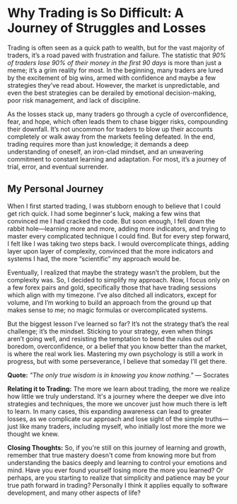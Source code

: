 # Why Trading is So Difficult: A Journey of Struggles and Losses

Trading is often seen as a quick path to wealth, but for the vast majority of traders, it’s a road paved with frustration and failure. The statistic that *90% of traders lose 90% of their money in the first 90 days* is more than just a meme; it’s a grim reality for most. In the beginning, many traders are lured by the excitement of big wins, armed with confidence and maybe a few strategies they’ve read about. However, the market is unpredictable, and even the best strategies can be derailed by emotional decision-making, poor risk management, and lack of discipline.

As the losses stack up, many traders go through a cycle of overconfidence, fear, and hope, which often leads them to chase bigger risks, compounding their downfall. It’s not uncommon for traders to blow up their accounts completely or walk away from the markets feeling defeated. In the end, trading requires more than just knowledge; it demands a deep understanding of oneself, an iron-clad mindset, and an unwavering commitment to constant learning and adaptation. For most, it’s a journey of trial, error, and eventual surrender.

## My Personal Journey

When I first started trading, I was stubborn enough to believe that I could get rich quick. I had some beginner's luck, making a few wins that convinced me I had cracked the code. But soon enough, I fell down the rabbit hole—learning more and more, adding more indicators, and trying to master every complicated technique I could find. But for every step forward, I felt like I was taking two steps back. I would overcomplicate things, adding layer upon layer of complexity, convinced that the more indicators and systems I had, the more “scientific” my approach would be.

Eventually, I realized that maybe the strategy wasn’t the problem, but the complexity was. So, I decided to simplify my approach. Now, I focus only on a few forex pairs and gold, specifically those that have trading sessions which align with my timezone. I’ve also ditched all indicators, except for volume, and I’m working to build an approach from the ground up that makes sense to me; no magic formulas or overcomplicated systems.

But the biggest lesson I’ve learned so far? It’s not the strategy that’s the real challenge; it’s the mindset. Sticking to your strategy, even when things aren’t going well, and resisting the temptation to bend the rules out of boredom, overconfidence, or a belief that you know better than the market, is where the real work lies. Mastering my own psychology is still a work in progress, but with some perseverance, I believe that someday I’ll get there.

**Quote:**
_"The only true wisdom is in knowing you know nothing."_ — Socrates

**Relating it to Trading:**
The more we learn about trading, the more we realize how little we truly understand. It's a journey where the deeper we dive into strategies and techniques, the more we uncover just how much there is left to learn. In many cases, this expanding awareness can lead to greater losses, as we complicate our approach and lose sight of the simple truths—just like many traders, including myself, who initially lost more the more we thought we knew.

**Closing Thoughts:**
So, if you're still on this journey of learning and growth, remember that true mastery doesn't come from knowing more but from understanding the basics deeply and learning to control your emotions and mind. Have you ever found yourself losing more the more you learned? Or perhaps, are you starting to realize that simplicity and patience may be your true path forward in trading? Personally I think it applies equally to software development, and many other aspects of life?


